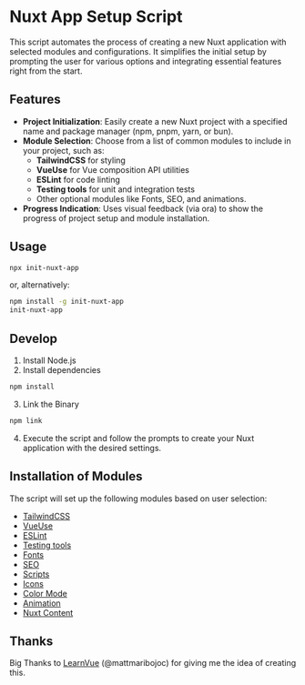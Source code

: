 # Nuxt App Setup Script
This script automates the process of creating a new Nuxt application with selected modules and configurations. It simplifies the initial setup by prompting the user for various options and integrating essential features right from the start.

## Features
- **Project Initialization**: Easily create a new Nuxt project with a specified name and package manager (npm, pnpm, yarn, or bun).
- **Module Selection**: Choose from a list of common modules to include in your project, such as:
  - **TailwindCSS** for styling
  - **VueUse** for Vue composition API utilities
  - **ESLint** for code linting
  - **Testing tools** for unit and integration tests
  - Other optional modules like Fonts, SEO, and animations.
- **Progress Indication**: Uses visual feedback (via ora) to show the progress of project setup and module installation.

## Usage
```bash
npx init-nuxt-app
```
or, alternatively:
```bash
npm install -g init-nuxt-app
init-nuxt-app
```

## Develop
1. Install Node.js
2. Install dependencies
```bash
npm install
```
3. Link the Binary
```bash
npm link
```
4. Execute the script and follow the prompts to create your Nuxt application with the desired settings.

## Installation of Modules
The script will set up the following modules based on user selection:
- [TailwindCSS](https://nuxt.com/modules/tailwindcss)
- [VueUse](https://nuxt.com/modules/vueuse)
- [ESLint](https://eslint.nuxt.com/packages/module)
- [Testing tools](https://nuxt.com/docs/getting-started/testing)
- [Fonts](https://fonts.nuxt.com/)
- [SEO](https://nuxtseo.com/)
- [Scripts](https://scripts.nuxt.com/)
- [Icons](https://nuxt.com/modules/icon)
- [Color Mode](https://color-mode.nuxtjs.org/)
- [Animation](https://auto-animate.formkit.com/#usage-vue)
- [Nuxt Content](https://content.nuxt.com/)


## Thanks
Big Thanks to [LearnVue](https://www.youtube.com/@LearnVue) (@mattmaribojoc) for giving me the idea of creating this.